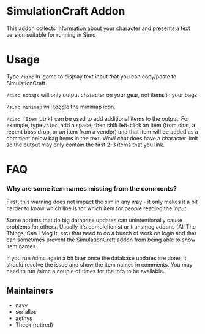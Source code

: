 SimulationCraft Addon
=====================

This addon collects information about your character and presents a text version suitable for running in Simc

Usage
=====

Type `/simc` in-game to display text input that you can copy/paste to SimulationCraft.

`/simc nobags` will only output character on your gear, not items in your bags.

`/simc minimap` will toggle the minimap icon.

`/simc [Item Link]` can be used to add additional items to the output. For example, type `/simc`, add a space, then
shift left-click an item (from chat, a recent boss drop, or an item from a vendor) and that item will be added as a
comment below bag items in the text. WoW chat does have a character limit so the output may only contain the first 2-3
items that you link.

FAQ
===

### Why are some item names missing from the comments?

First, this warning does not impact the sim in any way - it only makes it a bit harder to know which
line is for which item for people reading the input.

Some addons that do big database updates can unintentionally cause problems for others. Usually it's
completionist or transmog addons (All The Things, Can I Mog It, etc) that need to do a bunch of work
on login and that can sometimes prevent the SimulationCraft addon from being able to show item names.

If you run /simc again a bit later once the database updates are done, it should resolve the issue and show
the item names in comments. You may need to run /simc a couple of times for the info to be available.


Maintainers
-----------

* navv
* seriallos
* aethys
* Theck (retired)
